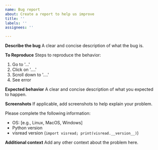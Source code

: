 ```yaml
---
name: Bug report
about: Create a report to help us improve
title: ''
labels: ''
assignees: ''

---
```


**Describe the bug**
A clear and concise description of what the bug is.

**To Reproduce**
Steps to reproduce the behavior:
1. Go to '...'
2. Click on '....'
3. Scroll down to '....'
4. See error

**Expected behavior**
A clear and concise description of what you expected to happen.

**Screenshots**
If applicable, add screenshots to help explain your problem.

Please complete the following information:
 - OS: [e.g., Linux, MacOS, Windows]
- Python version
 - visread version (`import visread; print(visread.__version__)`)

**Additional context**
Add any other context about the problem here.
